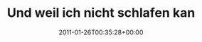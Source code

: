 ---
retweeted: false
source: <a href="https://about.twitter.com/products/tweetdeck" rel="nofollow">TweetDeck</a>
entities:
  hashtags: []
  symbols: []
  user_mentions:
  - name: nkoehring
    screen_name: nkoehring
    indices:
    - '59'
    - '69'
    id_str: '2542731366'
    id: '2542731366'
  urls: []
display_text_range:
- '0'
- '120'
favorite_count: '0'
id_str: '30061222267191296'
truncated: false
retweet_count: '0'
id: '30061222267191296'
created_at: Wed Jan 26 00:35:28 +0000 2011
favorited: false
full_text: Und weil ich nicht schlafen kann, les ichs auch noch... RT [@nkoehring](https://twitter.com/nkoehring)
  Ich hatte Spaß mit Passwörtern! http://j.mp/etr973
lang: de
tags:
- pesos:twitter
date: '2011-01-26T00:35:28+00:00'
src: https://twitter.com/bascht/status/30061222267191296
original_url: https://twitter.com/bascht/status/30061222267191296
type: twitter_tweet
text: Und weil ich nicht schlafen kann, les ichs auch noch... RT [@nkoehring](https://twitter.com/nkoehring)
  Ich hatte Spaß mit Passwörtern! http://j.mp/etr973
title: Und weil ich nicht schlafen kan

---